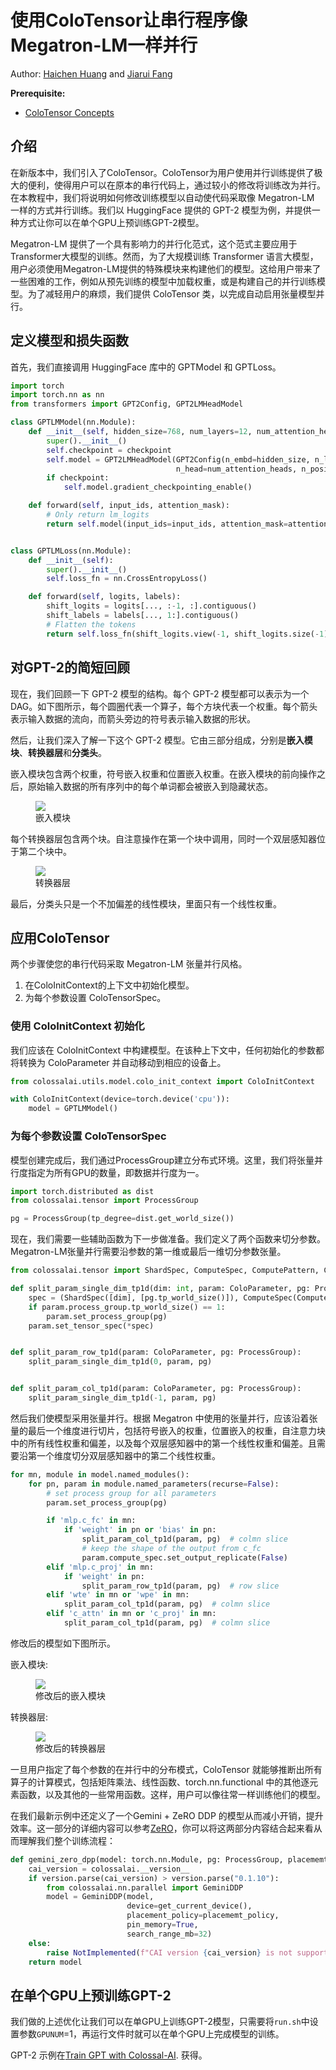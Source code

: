 # 使用ColoTensor让串行程序像Megatron-LM一样并行

Author: [Haichen Huang](https://github.com/1SAA) and [Jiarui Fang](https://github.com/feifeibear)

**Prerequisite:**
- [ColoTensor Concepts](../basics/colotensor_concept.md)

## 介绍

在新版本中，我们引入了ColoTensor。ColoTensor为用户使用并行训练提供了极大的便利，使得用户可以在原本的串行代码上，通过较小的修改将训练改为并行。在本教程中，我们将说明如何修改训练模型以自动使代码采取像 Megatron-LM 一样的方式并行训练。我们以 HuggingFace 提供的 GPT-2 模型为例，并提供一种方式让你可以在单个GPU上预训练GPT-2模型。

Megatron-LM 提供了一个具有影响力的并行化范式，这个范式主要应用于Transformer大模型的训练。然而，为了大规模训练 Transformer 语言大模型，用户必须使用Megatron-LM提供的特殊模块来构建他们的模型。这给用户带来了一些困难的工作，例如从预先训练的模型中加载权重，或是构建自己的并行训练模型。为了减轻用户的麻烦，我们提供 ColoTensor 类，以完成自动启用张量模型并行。

## 定义模型和损失函数

首先，我们直接调用 HuggingFace 库中的 GPTModel 和 GPTLoss。

```python
import torch
import torch.nn as nn
from transformers import GPT2Config, GPT2LMHeadModel

class GPTLMModel(nn.Module):
    def __init__(self, hidden_size=768, num_layers=12, num_attention_heads=12, max_seq_len=1024, vocab_size=50257, checkpoint=False):
        super().__init__()
        self.checkpoint = checkpoint
        self.model = GPT2LMHeadModel(GPT2Config(n_embd=hidden_size, n_layer=num_layers,
                                     n_head=num_attention_heads, n_positions=max_seq_len, n_ctx=max_seq_len, vocab_size=vocab_size))
        if checkpoint:
            self.model.gradient_checkpointing_enable()

    def forward(self, input_ids, attention_mask):
        # Only return lm_logits
        return self.model(input_ids=input_ids, attention_mask=attention_mask, use_cache=not self.checkpoint)[0]


class GPTLMLoss(nn.Module):
    def __init__(self):
        super().__init__()
        self.loss_fn = nn.CrossEntropyLoss()

    def forward(self, logits, labels):
        shift_logits = logits[..., :-1, :].contiguous()
        shift_labels = labels[..., 1:].contiguous()
        # Flatten the tokens
        return self.loss_fn(shift_logits.view(-1, shift_logits.size(-1)), shift_labels.view(-1))
```

## 对GPT-2的简短回顾

现在，我们回顾一下 GPT-2 模型的结构。每个 GPT-2 模型都可以表示为一个 DAG。如下图所示，每个圆圈代表一个算子，每个方块代表一个权重。每个箭头表示输入数据的流向，而箭头旁边的符号表示输入数据的形状。

然后，让我们深入了解一下这个 GPT-2 模型。它由三部分组成，分别是**嵌入模块**、**转换器层**和**分类头**。

嵌入模块包含两个权重，符号嵌入权重和位置嵌入权重。在嵌入模块的前向操作之后，原始输入数据的所有序列中的每个单词都会被嵌入到隐藏状态。

<figure style={{textAlign: "center"}}>
<img src="https://s2.loli.net/2022/08/17/omfkIEN6ui5jcL3.png"/>
<figcaption>嵌入模块</figcaption>
</figure>

每个转换器层包含两个块。自注意操作在第一个块中调用，同时一个双层感知器位于第二个块中。

<figure style={{textAlign: "center"}}>
<img src="https://s2.loli.net/2022/08/17/LAVzDlpRcj4dYeb.png"/>
<figcaption>转换器层</figcaption>
</figure>

最后，分类头只是一个不加偏差的线性模块，里面只有一个线性权重。

## 应用ColoTensor

两个步骤使您的串行代码采取 Megatron-LM 张量并行风格。
1. 在ColoInitContext的上下文中初始化模型。
2. 为每个参数设置 ColoTensorSpec。

### 使用 ColoInitContext 初始化

我们应该在 ColoInitContext 中构建模型。在该种上下文中，任何初始化的参数都将转换为 ColoParameter 并自动移动到相应的设备上。

```python
from colossalai.utils.model.colo_init_context import ColoInitContext

with ColoInitContext(device=torch.device('cpu')):
    model = GPTLMModel()
```

### 为每个参数设置 ColoTensorSpec

模型创建完成后，我们通过ProcessGroup建立分布式环境。这里，我们将张量并行度指定为所有GPU的数量，即数据并行度为一。

```python
import torch.distributed as dist
from colossalai.tensor import ProcessGroup

pg = ProcessGroup(tp_degree=dist.get_world_size())
```

现在，我们需要一些辅助函数为下一步做准备。我们定义了两个函数来切分参数。Megatron-LM张量并行需要沿参数的第一维或最后一维切分参数张量。

```python
from colossalai.tensor import ShardSpec, ComputeSpec, ComputePattern, ColoParameter, ProcessGroup

def split_param_single_dim_tp1d(dim: int, param: ColoParameter, pg: ProcessGroup):
    spec = (ShardSpec([dim], [pg.tp_world_size()]), ComputeSpec(ComputePattern.TP1D))
    if param.process_group.tp_world_size() == 1:
        param.set_process_group(pg)
    param.set_tensor_spec(*spec)


def split_param_row_tp1d(param: ColoParameter, pg: ProcessGroup):
    split_param_single_dim_tp1d(0, param, pg)


def split_param_col_tp1d(param: ColoParameter, pg: ProcessGroup):
    split_param_single_dim_tp1d(-1, param, pg)
```

然后我们使模型采用张量并行。根据 Megatron 中使用的张量并行，应该沿着张量的最后一个维度进行切片，包括符号嵌入的权重，位置嵌入的权重，自注意力块中的所有线性权重和偏差，以及每个双层感知器中的第一个线性权重和偏差。且需要沿第一个维度切分双层感知器中的第二个线性权重。

```python
for mn, module in model.named_modules():
    for pn, param in module.named_parameters(recurse=False):
        # set process group for all parameters
        param.set_process_group(pg)

        if 'mlp.c_fc' in mn:
            if 'weight' in pn or 'bias' in pn:
                split_param_col_tp1d(param, pg)  # colmn slice 
                # keep the shape of the output from c_fc
                param.compute_spec.set_output_replicate(False) 
        elif 'mlp.c_proj' in mn:
            if 'weight' in pn:
                split_param_row_tp1d(param, pg)  # row slice
        elif 'wte' in mn or 'wpe' in mn:
            split_param_col_tp1d(param, pg)  # colmn slice
        elif 'c_attn' in mn or 'c_proj' in mn:
            split_param_col_tp1d(param, pg)  # colmn slice
```

修改后的模型如下图所示。

嵌入模块:

<figure style={{textAlign: "center"}}>
<img src="https://s2.loli.net/2022/08/17/Yu2xzXEabHV7pwe.png"/>
<figcaption>修改后的嵌入模块</figcaption>
</figure>

转换器层:

<figure style={{textAlign: "center"}}>
<img src="https://s2.loli.net/2022/08/17/4HWsA2xz51IhPFO.png"/>
<figcaption>修改后的转换器层</figcaption>
</figure>

一旦用户指定了每个参数的在并行中的分布模式，ColoTensor 就能够推断出所有算子的计算模式，包括矩阵乘法、线性函数、torch.nn.functional 中的其他逐元素函数，以及其他的一些常用函数。这样，用户可以像往常一样训练他们的模型。

在我们最新示例中还定义了一个Gemini + ZeRO DDP 的模型从而减小开销，提升效率。这一部分的详细内容可以参考[ZeRO](../features/zero_with_chunk.md)，你可以将这两部分内容结合起来看从而理解我们整个训练流程：

```python
def gemini_zero_dpp(model: torch.nn.Module, pg: ProcessGroup, placememt_policy: str = "auto"):
    cai_version = colossalai.__version__
    if version.parse(cai_version) > version.parse("0.1.10"):
        from colossalai.nn.parallel import GeminiDDP
        model = GeminiDDP(model,
                          device=get_current_device(),
                          placement_policy=placememt_policy,
                          pin_memory=True,
                          search_range_mb=32)
    else:
        raise NotImplemented(f"CAI version {cai_version} is not supported")
    return model
```

## 在单个GPU上预训练GPT-2 

我们做的上述优化让我们可以在单GPU上训练GPT-2模型，只需要将`run.sh`中设置参数`GPUNUM`=1，再运行文件时就可以在单个GPU上完成模型的训练。

GPT-2 示例在[Train GPT with Colossal-AI](https://github.com/hpcaitech/ColossalAI/tree/main/examples/language/gpt). 获得。
